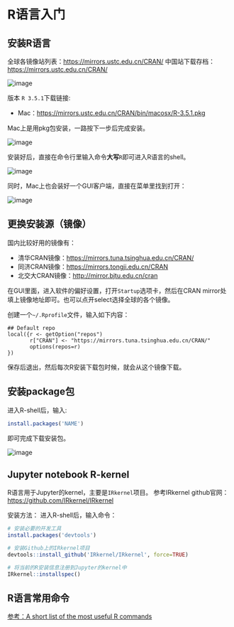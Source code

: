 # R语言入门

## 安装R语言

全球各镜像站列表：https://mirrors.ustc.edu.cn/CRAN/
中国站下载存档：https://mirrors.ustc.edu.cn/CRAN/

![image](https://user-images.githubusercontent.com/14041622/47010100-afc0f180-d170-11e8-8475-2b98cdc9e40e.png)


版本 `R 3.5.1`下载链接:
- Mac：https://mirrors.ustc.edu.cn/CRAN/bin/macosx/R-3.5.1.pkg

Mac上是用pkg包安装，一路按下一步后完成安装。

![image](https://user-images.githubusercontent.com/14041622/47010257-0e866b00-d171-11e8-96d8-10f670ee7447.png)

安装好后，直接在命令行里输入命令**大写**`R`即可进入R语言的shell。

![image](https://user-images.githubusercontent.com/14041622/47010209-f1519c80-d170-11e8-937e-4ec5fd8dd588.png)

同时，Mac上也会装好一个GUI客户端，直接在菜单里找到打开：

![image](https://user-images.githubusercontent.com/14041622/47010378-5f965f00-d171-11e8-8663-5054fe800573.png)


## 更换安装源（镜像）
国内比较好用的镜像有：
- 清华CRAN镜像：https://mirrors.tuna.tsinghua.edu.cn/CRAN/
- 同济CRAN镜像：https://mirrors.tongji.edu.cn/CRAN
- 北交大CRAN镜像：http://mirror.bjtu.edu.cn/cran

在GUI里面，进入软件的偏好设置，打开`Startup`选项卡，然后在CRAN mirror处填上镜像地址即可。也可以点开select选择全球的各个镜像。

创建一个`~/.Rprofile`文件，输入如下内容：
```
## Default repo
local({r <- getOption("repos")
       r["CRAN"] <- "https://mirrors.tuna.tsinghua.edu.cn/CRAN/" 
       options(repos=r)
})
```
保存后退出，然后每次R安装下载包时候，就会从这个镜像下载。


## 安装package包
进入R-shell后，输入:
```r
install.packages('NAME')
```
即可完成下载安装包。

![image](https://user-images.githubusercontent.com/14041622/47012042-e9482b80-d175-11e8-8e8b-989cf799bc66.png)


## Jupyter notebook R-kernel
R语言用于Jupyter的kernel，主要是`IRkernel`项目。
参考IRkernel github官网：https://github.com/IRkernel/IRkernel

安装方法：
进入R-shell后，输入命令：
```r
# 安装必要的开发工具
install.packages('devtools')

# 安装Github上的IRkernel项目
devtools::install_github('IRkernel/IRkernel', force=TRUE)

# 将当前的R安装信息注册到Jupyter的kernel中
IRkernel::installspec()
```

## R语言常用命令

[参考：A short list of the most useful R commands](http://personality-project.org/r/r.commands.html)

